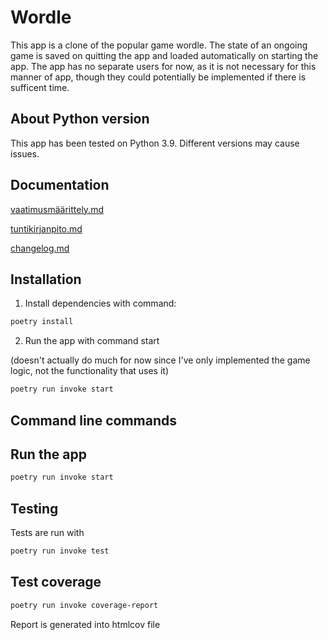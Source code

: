 # Wordle

This app is a clone of the popular game wordle. The state of an ongoing game is saved on quitting the app and loaded automatically on starting the app. The app has no separate users for now, as it is not necessary for this manner of app, though they could potentially be implemented if there is sufficent time.

## About Python version

This app has been tested on Python 3.9. Different versions may cause issues.

## Documentation

[vaatimusmäärittely.md](https://github.com/veetihytonen/WordleClonePython/blob/main/dokumentaatio/vaatimusmäärittely.md)

[tuntikirjanpito.md](https://github.com/veetihytonen/WordleClonePython/blob/main/dokumentaatio/tuntikirjanpito.md)

[changelog.md](https://github.com/veetihytonen/WordleClonePython/blob/main/dokumentaatio/changelog.md)

## Installation

1. Install dependencies with command:

```bash
poetry install
```

2. Run the app with command start

(doesn't actually do much for now since I've only implemented the game logic, not the functionality that uses it)

```bash
poetry run invoke start
```

## Command line commands 

## Run the app

```bash
poetry run invoke start
```

## Testing

Tests are run with 

```bash
poetry run invoke test
```

## Test coverage

```bash
poetry run invoke coverage-report
```

Report is generated into htmlcov file


